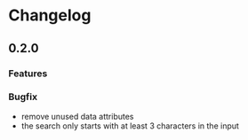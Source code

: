 # Changelog

## 0.2.0

### Features

### Bugfix
- remove unused data attributes
- the search only starts with at least 3 characters in the input
